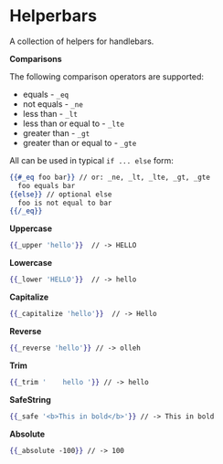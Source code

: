 Helperbars
==========

A collection of helpers for handlebars.

**Comparisons**

The following comparison operators are supported:

  * equals - `_eq`
  * not equals - `_ne`
  * less than - `_lt`
  * less than or equal to - `_lte`
  * greater than - `_gt`
  * greater than or equal to - `_gte`

All can be used in typical `if ... else` form:

```handlebars
{{#_eq foo bar}} // or: _ne, _lt, _lte, _gt, _gte
  foo equals bar
{{else}} // optional else
  foo is not equal to bar
{{/_eq}}
```

**Uppercase**

```handlebars
{{_upper 'hello'}}  // -> HELLO
```

**Lowercase**

```handlebars
{{_lower 'HELLO'}}  // -> hello
```

**Capitalize**

```handlebars
{{_capitalize 'hello'}}  // -> Hello
```

**Reverse**

```handlebars
{{_reverse 'hello'}} // -> olleh
```

**Trim**

```handlebars
{{_trim '    hello '}} // -> hello
```

**SafeString**

```handlebars
{{_safe '<b>This in bold</b>'}} // -> This in bold
```

**Absolute**

```handlebars
{{_absolute -100}} // -> 100
```